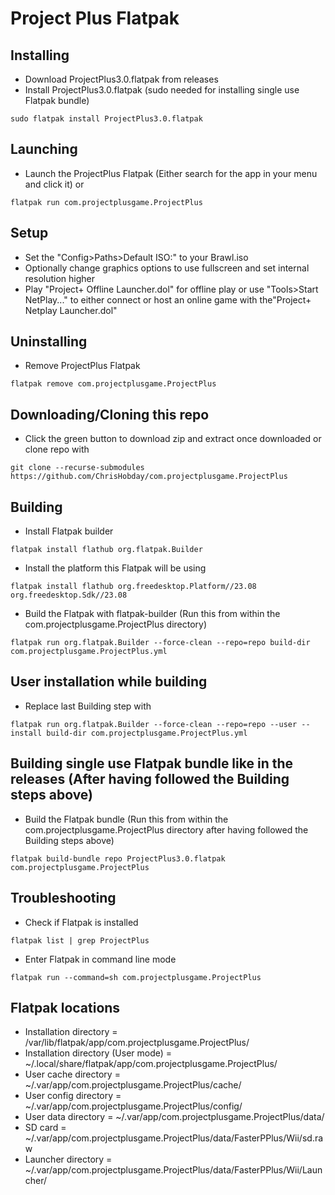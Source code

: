 # Project Plus Flatpak
## Installing
- Download ProjectPlus3.0.flatpak from releases
- Install ProjectPlus3.0.flatpak (sudo needed for installing single use Flatpak bundle)
```console
sudo flatpak install ProjectPlus3.0.flatpak
```
## Launching
- Launch the ProjectPlus Flatpak (Either search for the app in your menu and click it) or
```console
flatpak run com.projectplusgame.ProjectPlus
```
## Setup
- Set the "Config>Paths>Default ISO:" to your Brawl.iso
- Optionally change graphics options to use fullscreen and set internal resolution higher
- Play "Project+ Offline Launcher.dol" for offline play or use "Tools>Start NetPlay..." to either connect or host an online game with the"Project+ Netplay Launcher.dol"
## Uninstalling
- Remove ProjectPlus Flatpak
```console
flatpak remove com.projectplusgame.ProjectPlus
```
## Downloading/Cloning this repo
- Click the green button to download zip and extract once downloaded or clone repo with
```console
git clone --recurse-submodules https://github.com/ChrisHobday/com.projectplusgame.ProjectPlus
```
## Building
- Install Flatpak builder
```console
flatpak install flathub org.flatpak.Builder
```
- Install the platform this Flatpak will be using
```console
flatpak install flathub org.freedesktop.Platform//23.08 org.freedesktop.Sdk//23.08
```
- Build the Flatpak with flatpak-builder (Run this from within the com.projectplusgame.ProjectPlus directory)
```console
flatpak run org.flatpak.Builder --force-clean --repo=repo build-dir com.projectplusgame.ProjectPlus.yml
```
## User installation while building
- Replace last Building step with
```console
flatpak run org.flatpak.Builder --force-clean --repo=repo --user --install build-dir com.projectplusgame.ProjectPlus.yml
```
## Building single use Flatpak bundle like in the releases (After having followed the Building steps above)
- Build the Flatpak bundle (Run this from within the com.projectplusgame.ProjectPlus directory after having followed the Building steps above)
```console
flatpak build-bundle repo ProjectPlus3.0.flatpak com.projectplusgame.ProjectPlus
```
## Troubleshooting
- Check if Flatpak is installed
```console
flatpak list | grep ProjectPlus
```
- Enter Flatpak in command line mode
```console
flatpak run --command=sh com.projectplusgame.ProjectPlus
```
## Flatpak locations
- Installation directory             = /var/lib/flatpak/app/com.projectplusgame.ProjectPlus/
- Installation directory (User mode) = ~/.local/share/flatpak/app/com.projectplusgame.ProjectPlus/
- User cache directory               = ~/.var/app/com.projectplusgame.ProjectPlus/cache/
- User config directory              = ~/.var/app/com.projectplusgame.ProjectPlus/config/
- User data directory                = ~/.var/app/com.projectplusgame.ProjectPlus/data/
- SD card                            = ~/.var/app/com.projectplusgame.ProjectPlus/data/FasterPPlus/Wii/sd.raw
- Launcher directory                 = ~/.var/app/com.projectplusgame.ProjectPlus/data/FasterPPlus/Wii/Launcher/